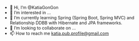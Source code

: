 - 👋 Hi, I’m @KatiaGonGon
- 👀 I’m interested in ...
- 🌱 I’m currently learning Spring (Spring Boot, Spring MVC) and Relationship DDBB with Hibernate and JPA frameworks.
- 💞️ I’m looking to collaborate on ...
- 📫 How to reach me katia.pub.profile@gmail.com

<!---
KatiaGonGon/KatiaGonGon is a ✨ special ✨ repository because its `README.md` (this file) appears on your GitHub profile.
You can click the Preview link to take a look at your changes.
--->
